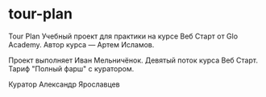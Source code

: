 # tour-plan

Tour Plan
Учебный проект для практики на курсе Веб Старт от Glo Academy. Автор курса — Артем Исламов.

Проект выполняет
Иван Мельничёнок. Девятый поток курса Веб Старт. Тариф "Полный фарш" с куратором.

Куратор
Александр Ярославцев
